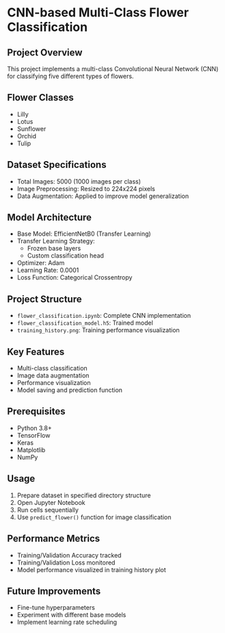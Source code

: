 # CNN-based Multi-Class Flower Classification

## Project Overview

This project implements a multi-class Convolutional Neural Network (CNN) for classifying five different types of flowers.

## Flower Classes

- Lilly
- Lotus
- Sunflower
- Orchid
- Tulip

## Dataset Specifications

- Total Images: 5000 (1000 images per class)
- Image Preprocessing: Resized to 224x224 pixels
- Data Augmentation: Applied to improve model generalization

## Model Architecture

- Base Model: EfficientNetB0 (Transfer Learning)
- Transfer Learning Strategy:
  - Frozen base layers
  - Custom classification head
- Optimizer: Adam
- Learning Rate: 0.0001
- Loss Function: Categorical Crossentropy

## Project Structure

- `flower_classification.ipynb`: Complete CNN implementation
- `flower_classification_model.h5`: Trained model
- `training_history.png`: Training performance visualization

## Key Features

- Multi-class classification
- Image data augmentation
- Performance visualization
- Model saving and prediction function

## Prerequisites

- Python 3.8+
- TensorFlow
- Keras
- Matplotlib
- NumPy

## Usage

1. Prepare dataset in specified directory structure
2. Open Jupyter Notebook
3. Run cells sequentially
4. Use `predict_flower()` function for image classification

## Performance Metrics

- Training/Validation Accuracy tracked
- Training/Validation Loss monitored
- Model performance visualized in training history plot

## Future Improvements

- Fine-tune hyperparameters
- Experiment with different base models
- Implement learning rate scheduling
